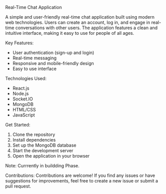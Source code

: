 Real-Time Chat Application

A simple and user-friendly real-time chat application built using modern web technologies. Users can create an account, log in, and engage in real-time conversations with other users. The application features a clean and intuitive interface, making it easy to use for people of all ages.

Key Features:
- User authentication (sign-up and login)
- Real-time messaging
- Responsive and mobile-friendly design
- Easy to use interface

Technologies Used:
- React.js
- Node.js
- Socket.IO
- MongoDB
- HTML/CSS
- JavaScript

Get Started:
1. Clone the repository
2. Install dependencies
3. Set up the MongoDB database
4. Start the development server
5. Open the application in your browser

Note:
Currrently in buildding Phase.

Contributions:
Contributions are welcome! If you find any issues or have suggestions for improvements, feel free to create a new issue or submit a pull request.
